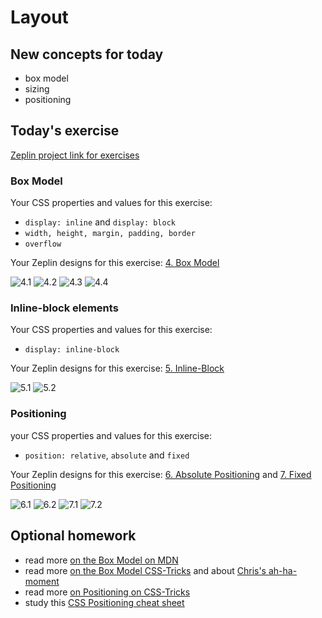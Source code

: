 # Layout

## New concepts for today

- box model
- sizing
- positioning

## Today's exercise

[Zeplin project link for exercises](https://app.zeplin.io/project/5b980960f8d0cb9de317da5f)

### Box Model

Your CSS properties and values for this exercise:

- `display: inline` and `display: block`
- `width, height, margin, padding, border`
- `overflow`

Your Zeplin designs for this exercise: [4. Box Model](https://app.zeplin.io/project/5b980960f8d0cb9de317da5f?seid=5bbce097326ac118dbc7ad9e_)

![4.1](./assets/screens/4.1.jpg)
![4.2](./assets/screens/4.2.jpg)
![4.3](./assets/screens/4.3.jpg)
![4.4](./assets/screens/4.4.jpg)


### Inline-block elements

Your CSS properties and values for this exercise:

- `display: inline-block`

Your Zeplin designs for this exercise: [5. Inline-Block](https://app.zeplin.io/project/5b980960f8d0cb9de317da5f?seid=5bbce08c6bc6d61900c40f1c)

![5.1](./assets/screens/5.1.jpg)
![5.2](./assets/screens/5.2.jpg)


### Positioning

your CSS properties and values for this exercise:

- `position: relative`, `absolute` and `fixed`

Your Zeplin designs for this exercise: [6. Absolute Positioning](https://app.zeplin.io/project/5b980960f8d0cb9de317da5f?seid=5bbce10feb1a041924ce9016)
and [7. Fixed Positioning](https://app.zeplin.io/project/5b980960f8d0cb9de317da5f?seid=5bbce16090d58d09c801e954)

![6.1](./assets/screens/6.1.jpg)
![6.2](./assets/screens/6.2.jpg) 
![7.1](./assets/screens/7.1.jpg)
![7.2](./assets/screens/7.2.jpg)

## Optional homework

- read more [on the Box Model on MDN](https://developer.mozilla.org/en-US/docs/Learn/CSS/Building_blocks/The_box_model)
- read more [on the Box Model CSS-Tricks](https://css-tricks.com/the-css-box-model/) and about [Chris's ah-ha-moment](https://css-tricks.com/the-css-ah-ha-moment/)
- read more [on Positioning on CSS-Tricks](https://css-tricks.com/absolute-relative-fixed-positioining-how-do-they-differ/)
- study this [CSS Positioning cheat sheet](http://thewc.co.s3.amazonaws.com/challenges/css-layouts-cheat-sheet.pdf)
